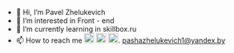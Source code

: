 - 👋 Hi, I’m Pavel Zhelukevich
- 👀 I’m interested in Front - end
- 🌱 I’m currently learning in skillbox.ru
- 📫 How to reach me [<img widht="20" height="20" src="https://user-images.githubusercontent.com/100149928/195886673-d9189b0c-3804-4636-a142-08d380fc29ba.png">](https://t.me/zhelukevich)  [<img widht="20" height="20" src="https://user-images.githubusercontent.com/100149928/195888049-ac5fb6b3-1b26-43bd-90ba-d5076c1b4165.png">](https://join.skype.com/invite/zkDRcgWXSFDP) [<img widht="20" height="20" src="https://user-images.githubusercontent.com/100149928/195888938-d0e74ec1-0788-46d6-a93c-73a577a7da15.png">](https://www.linkedin.com/in/pavelzhelukevich/).
[pashazhelukevich1@yandex.by](pashazhelukevich1@yandex.by)
 
